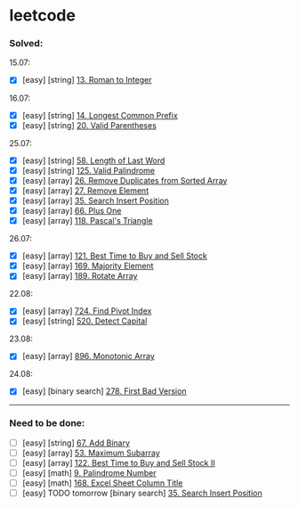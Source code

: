 # leetcode

### Solved:

15.07:  
 - [x] [easy] [string] [13. Roman to Integer](https://leetcode.com/problems/roman-to-integer/)

16.07: 
- [x] [easy] [string] [14. Longest Common Prefix](https://leetcode.com/problems/longest-common-prefix/)
- [x] [easy] [string] [20. Valid Parentheses](https://leetcode.com/problems/valid-parentheses/)

25.07: 
- [x] [easy] [string] [58. Length of Last Word](https://leetcode.com/problems/length-of-last-word/)
- [x] [easy] [string] [125. Valid Palindrome](https://leetcode.com/problems/valid-palindrome/)
- [x] [easy] [array] [26. Remove Duplicates from Sorted Array](https://leetcode.com/problems/remove-duplicates-from-sorted-array/)
- [x] [easy] [array] [27. Remove Element](https://leetcode.com/problems/remove-element/)
- [x] [easy] [array] [35. Search Insert Position](https://leetcode.com/problems/search-insert-position/)
- [x] [easy] [array] [66. Plus One](https://leetcode.com/problems/plus-one/)
- [x] [easy] [array] [118. Pascal's Triangle](https://leetcode.com/problems/pascals-triangle/)

26.07: 
- [x] [easy] [array] [121. Best Time to Buy and Sell Stock](https://leetcode.com/problems/best-time-to-buy-and-sell-stock/)
- [x] [easy] [array] [169. Majority Element](https://leetcode.com/problems/majority-element/)
- [x] [easy] [array] [189. Rotate Array](https://leetcode.com/problems/rotate-array/submissieasy_array_ons/)

22.08: 
- [x] [easy] [array] [724. Find Pivot Index](https://leetcode.com/problems/find-pivot-index/)
- [x] [easy] [string] [520. Detect Capital](https://leetcode.com/problems/detect-capital/)

23.08: 
- [x] [easy] [array] [896. Monotonic Array](https://leetcode.com/problems/monotonic-array/)

24.08: 
- [x] [easy] [binary search] [278. First Bad Version](https://leetcode.com/problems/first-bad-version/)


----
### Need to be done: 
- [ ] [easy] [string] [67. Add Binary](https://leetcode.com/problems/add-binary/)
- [ ] [easy] [array] [53. Maximum Subarray](https://leetcode.com/problems/maximum-subarray)
- [ ] [easy] [array] [122. Best Time to Buy and Sell Stock II](https://leetcode.com/problems/best-time-to-buy-and-sell-stock-ii/)
- [ ] [easy] [math] [9. Palindrome Number](https://leetcode.com/problems/palindrome-number/)
- [ ] [easy] [math] [168. Excel Sheet Column Title](https://leetcode.com/problems/excel-sheet-column-title/)
- [ ] [easy] TODO tomorrow [binary search] [35. Search Insert Position](https://leetcode.com/problems/search-insert-position/)

